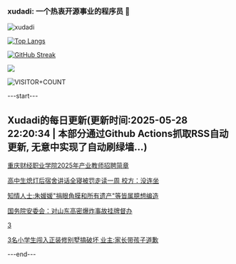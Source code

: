 ### xudadi: 一个热衷开源事业的程序员 👋

![xudadi](https://github-readme-stats-git-masterorgs-github-readme-stats-team.vercel.app/api?username=xudadi)

[![Top Langs](https://github-readme-stats.vercel.app/api/top-langs/?username=xudadi)](https://github.com/anuraghazra/github-readme-stats)

[![GitHub Streak](https://streak-stats.demolab.com?user=xudadi&locale=zh_Hans)](https://git.io/streak-stats)

![](https://raw.githubusercontent.com/xudadi/xudadi/main/assets/github-contribution-grid-snake.svg)

![VISITOR+COUNT](https://komarev.com/ghpvc/?username=xudadi&label=VISITOR+COUNT)


---start---

## Xudadi的每日更新(更新时间:2025-05-28 22:20:34 | 本部分通过Github Actions抓取RSS自动更新, 无意中实现了自动刷绿墙...)

[重庆财经职业学院2025年产业教师招聘简章](https://www.gongkaoleida.com/article/2423986)

[高中生熄灯后宿舍讲话全寝被罚走读一周 校方：没连坐](https://m.163.com/news/article/K0LHNKU5051492T3.html)

[知情人士:朱媛媛"捐眼角膜和所有遗产"等皆属臆想编造](https://m.163.com/news/article/K0LUG8850001899O.html)

[国务院安委会：对山东高密爆炸事故挂牌督办](https://m.163.com/news/article/K0LSNA0Q0001899O.html)

[3](https://m.163.com/touch/news/sub/domestic)

[3名小学生闯入正装修别墅搞破坏 业主:家长带孩子道歉](https://m.163.com/news/article/K0LPMBE0051492T3.html)

---end---
